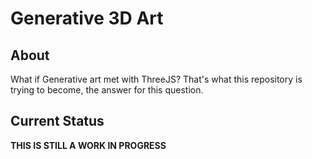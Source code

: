 # Generative 3D Art

## About

What if Generative art met with ThreeJS? That's what this repository is trying to become, the answer for this question.

## Current Status

**THIS IS STILL A WORK IN PROGRESS**

